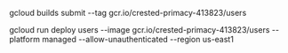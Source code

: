 

gcloud builds submit --tag gcr.io/crested-primacy-413823/users


gcloud run deploy users --image gcr.io/crested-primacy-413823/users --platform managed --allow-unauthenticated --region us-east1
